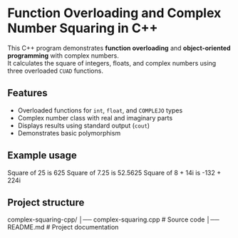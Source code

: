 # Function Overloading and Complex Number Squaring in C++

This C++ program demonstrates **function overloading** and **object-oriented programming** with complex numbers.  
It calculates the square of integers, floats, and complex numbers using three overloaded `CUAD` functions.

## Features
- Overloaded functions for `int`, `float`, and `COMPLEJO` types
- Complex number class with real and imaginary parts
- Displays results using standard output (`cout`)
- Demonstrates basic polymorphism

## Example usage
Square of 25 is 625
Square of 7.25 is 52.5625
Square of 8 + 14i is -132 + 224i

## Project structure
complex-squaring-cpp/
│── complex-squaring.cpp # Source code
│── README.md # Project documentation
